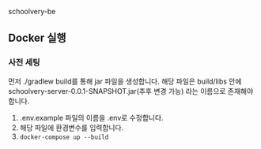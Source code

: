 schoolvery-be

## Docker 실행
### 사전 세팅
먼저 ./gradlew build를 통해 jar 파일을 생성합니다.
해당 파일은 build/libs 안에 schoolvery-server-0.0.1-SNAPSHOT.jar(추후 변경 가능) 라는 이름으로 존재해야 합니다.
1. .env.example 파일의 이름을 .env로 수정합니다.
2. 해당 파일에 환경변수를 입력합니다.
3. `docker-compose up --build`
